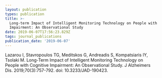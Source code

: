```yaml
---
layout: publication
types: publication
title: >-
  Long-term Impact of Intelligent Monitoring Technology on People with Cognitive
  Impairment: An Observational Study
date: 2019-06-07T17:56:23.829Z
tags: journal_publications
publication_date: '2019-06-07'
---
```

Lazarou I, Stavropoulos TG, Meditskos G, Andreadis S, Kompatsiaris IY, Tsolaki M. Long-Term Impact of Intelligent Monitoring Technology on People with Cognitive Impairment: An Observational Study. J Alzheimers Dis. 2019;70(3):757-792. doi: 10.3233/JAD-190423.
